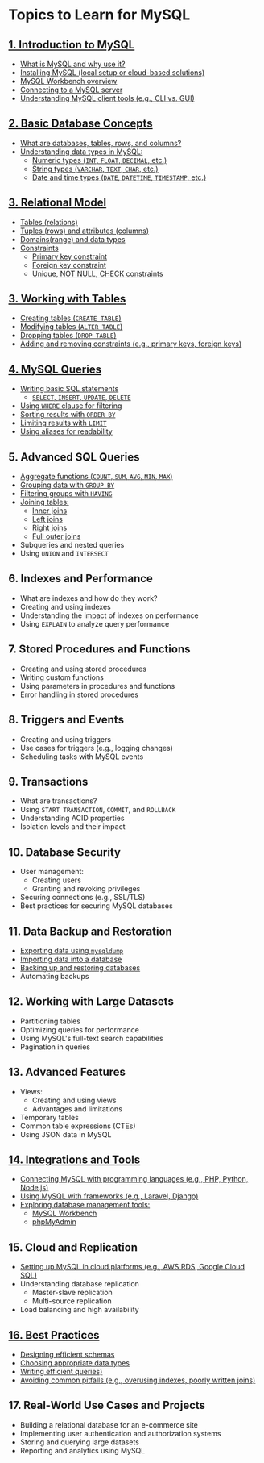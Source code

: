 # Topics to Learn for MySQL

## [1. Introduction to MySQL](#)
- [What is MySQL and why use it?](#)
- [Installing MySQL (local setup or cloud-based solutions)](#)
- [MySQL Workbench overview](#)
- [Connecting to a MySQL server](#)
- [Understanding MySQL client tools (e.g., CLI vs. GUI)](#)

## [2. Basic Database Concepts](#)
- [What are databases, tables, rows, and columns?](#)
- [Understanding data types in MySQL:](#)
  - [Numeric types (`INT`, `FLOAT`, `DECIMAL`, etc.)](#)
  - [String types (`VARCHAR`, `TEXT`, `CHAR`, etc.)](#)
  - [Date and time types (`DATE`, `DATETIME`, `TIMESTAMP`, etc.)](#)

## [3. Relational Model](#)
- [Tables (relations)](#)
- [Tuples (rows) and attributes (columns)](#)
- [Domains(range) and data types](#)
- [Constraints](#)  
  - [Primary key constraint](#)  
  - [Foreign key constraint](#)  
  - [Unique, NOT NULL, CHECK constraints](#)

## [3. Working with Tables](#)
- [Creating tables (`CREATE TABLE`)](#)
- [Modifying tables (`ALTER TABLE`)](#)
- [Dropping tables (`DROP TABLE`)](#)
- [Adding and removing constraints (e.g., primary keys, foreign keys)](#)

## [4. MySQL Queries](#)
- [Writing basic SQL statements](#)
  - [`SELECT`, `INSERT`, `UPDATE`, `DELETE`](#)
- [Using `WHERE` clause for filtering](#)
- [Sorting results with `ORDER BY`](#)
- [Limiting results with `LIMIT`](#)
- [Using aliases for readability](#)

## 5. Advanced SQL Queries
- [Aggregate functions (`COUNT`, `SUM`, `AVG`, `MIN`, `MAX`)](#)
- [Grouping data with `GROUP BY`](#)
- [Filtering groups with `HAVING`](#)
- [Joining tables:](#)
  - [Inner joins](#)
  - [Left joins](#)
  - [Right joins](#)
  - [Full outer joins](#)
- Subqueries and nested queries
- Using `UNION` and `INTERSECT`

## 6. Indexes and Performance
- What are indexes and how do they work?
- Creating and using indexes
- Understanding the impact of indexes on performance
- Using `EXPLAIN` to analyze query performance

## 7. Stored Procedures and Functions
- Creating and using stored procedures
- Writing custom functions
- Using parameters in procedures and functions
- Error handling in stored procedures

## 8. Triggers and Events
- Creating and using triggers
- Use cases for triggers (e.g., logging changes)
- Scheduling tasks with MySQL events

## 9. Transactions
- What are transactions?
- Using `START TRANSACTION`, `COMMIT`, and `ROLLBACK`
- Understanding ACID properties
- Isolation levels and their impact

## 10. Database Security
- User management:
  - Creating users
  - Granting and revoking privileges
- Securing connections (e.g., SSL/TLS)
- Best practices for securing MySQL databases

## 11. Data Backup and Restoration
- [Exporting data using `mysqldump`](#)
- [Importing data into a database](#)
- [Backing up and restoring databases](#)
- Automating backups

## 12. Working with Large Datasets
- Partitioning tables
- Optimizing queries for performance
- Using MySQL's full-text search capabilities
- Pagination in queries

## 13. Advanced Features
- Views:
  - Creating and using views
  - Advantages and limitations
- Temporary tables
- Common table expressions (CTEs)
- Using JSON data in MySQL

## [14. Integrations and Tools](#)
- [Connecting MySQL with programming languages (e.g., PHP, Python, Node.js)](#)
- [Using MySQL with frameworks (e.g., Laravel, Django)](#)
- [Exploring database management tools:](#)
  - [MySQL Workbench](#)
  - [phpMyAdmin](#)

## 15. Cloud and Replication
- [Setting up MySQL in cloud platforms (e.g., AWS RDS, Google Cloud SQL)](#)
- Understanding database replication
  - Master-slave replication
  - Multi-source replication
- Load balancing and high availability

## [16. Best Practices](#)
- [Designing efficient schemas](#)
- [Choosing appropriate data types](#)
- [Writing efficient queries)](#)
- [Avoiding common pitfalls (e.g., overusing indexes, poorly written joins)](#)

## 17. Real-World Use Cases and Projects
- Building a relational database for an e-commerce site
- Implementing user authentication and authorization systems
- Storing and querying large datasets
- Reporting and analytics using MySQL
